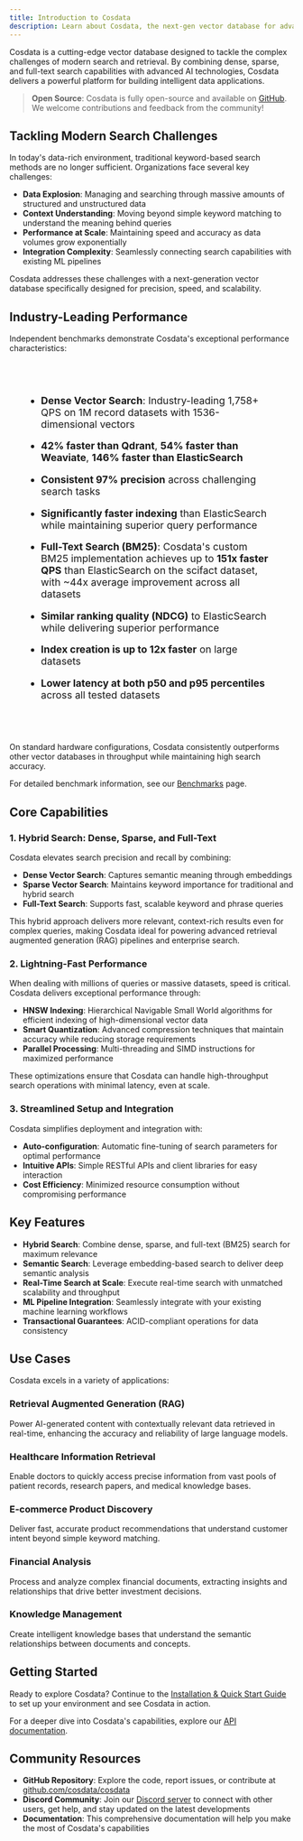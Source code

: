```yaml
---
title: Introduction to Cosdata
description: Learn about Cosdata, the next-gen vector database for advanced search and retrieval augmented generation
---
```


Cosdata is a cutting-edge vector database designed to tackle the complex challenges of modern search and retrieval. By combining dense, sparse, and full-text search capabilities with advanced AI technologies, Cosdata delivers a powerful platform for building intelligent data applications.

> **Open Source**: Cosdata is fully open-source and available on <a href="https://github.com/cosdata/cosdata" target="_blank" rel="noopener noreferrer">GitHub</a>. We welcome contributions and feedback from the community!

## Tackling Modern Search Challenges

In today's data-rich environment, traditional keyword-based search methods are no longer sufficient. Organizations face several key challenges:

- **Data Explosion**: Managing and searching through massive amounts of structured and unstructured data
- **Context Understanding**: Moving beyond simple keyword matching to understand the meaning behind queries
- **Performance at Scale**: Maintaining speed and accuracy as data volumes grow exponentially
- **Integration Complexity**: Seamlessly connecting search capabilities with existing ML pipelines

Cosdata addresses these challenges with a next-generation vector database specifically designed for precision, speed, and scalability.

## Industry-Leading Performance

Independent benchmarks demonstrate Cosdata's exceptional performance characteristics:

<div class="performance-highlights">

- **Dense Vector Search**: Industry-leading 1,758+ QPS on 1M record datasets with 1536-dimensional vectors
- **42% faster than Qdrant**, **54% faster than Weaviate**, **146% faster than ElasticSearch**
- **Consistent 97% precision** across challenging search tasks
- **Significantly faster indexing** than ElasticSearch while maintaining superior query performance

- **Full-Text Search (BM25)**: Cosdata's custom BM25 implementation achieves up to **151x faster QPS** than ElasticSearch on the scifact dataset, with ~44x average improvement across all datasets
- **Similar ranking quality (NDCG)** to ElasticSearch while delivering superior performance
- **Index creation is up to 12x faster** on large datasets
- **Lower latency at both p50 and p95 percentiles** across all tested datasets

</div>

On standard hardware configurations, Cosdata consistently outperforms other vector databases in throughput while maintaining high search accuracy. 

For detailed benchmark information, see our [Benchmarks](/features/benchmarks/) page.

## Core Capabilities

### 1. Hybrid Search: Dense, Sparse, and Full-Text

Cosdata elevates search precision and recall by combining:

- **Dense Vector Search**: Captures semantic meaning through embeddings
- **Sparse Vector Search**: Maintains keyword importance for traditional and hybrid search
- **Full-Text Search**: Supports fast, scalable keyword and phrase queries

This hybrid approach delivers more relevant, context-rich results even for complex queries, making Cosdata ideal for powering advanced retrieval augmented generation (RAG) pipelines and enterprise search.

### 2. Lightning-Fast Performance

When dealing with millions of queries or massive datasets, speed is critical. Cosdata delivers exceptional performance through:

- **HNSW Indexing**: Hierarchical Navigable Small World algorithms for efficient indexing of high-dimensional vector data
- **Smart Quantization**: Advanced compression techniques that maintain accuracy while reducing storage requirements
- **Parallel Processing**: Multi-threading and SIMD instructions for maximized performance

These optimizations ensure that Cosdata can handle high-throughput search operations with minimal latency, even at scale.

### 3. Streamlined Setup and Integration

Cosdata simplifies deployment and integration with:

- **Auto-configuration**: Automatic fine-tuning of search parameters for optimal performance
- **Intuitive APIs**: Simple RESTful APIs and client libraries for easy interaction
- **Cost Efficiency**: Minimized resource consumption without compromising performance

## Key Features

- **Hybrid Search**: Combine dense, sparse, and full-text (BM25) search for maximum relevance
- **Semantic Search**: Leverage embedding-based search to deliver deep semantic analysis
- **Real-Time Search at Scale**: Execute real-time search with unmatched scalability and throughput
- **ML Pipeline Integration**: Seamlessly integrate with your existing machine learning workflows
- **Transactional Guarantees**: ACID-compliant operations for data consistency

## Use Cases

Cosdata excels in a variety of applications:

### Retrieval Augmented Generation (RAG)

Power AI-generated content with contextually relevant data retrieved in real-time, enhancing the accuracy and reliability of large language models.

### Healthcare Information Retrieval

Enable doctors to quickly access precise information from vast pools of patient records, research papers, and medical knowledge bases.

### E-commerce Product Discovery

Deliver fast, accurate product recommendations that understand customer intent beyond simple keyword matching.

### Financial Analysis

Process and analyze complex financial documents, extracting insights and relationships that drive better investment decisions.

### Knowledge Management

Create intelligent knowledge bases that understand the semantic relationships between documents and concepts.

## Getting Started

Ready to explore Cosdata? Continue to the [Installation & Quick Start Guide](/getting-started/installation-and-quickstart/) to set up your environment and see Cosdata in action.

For a deeper dive into Cosdata's capabilities, explore our [API documentation](/api/overview/).

## Community Resources

- **GitHub Repository**: Explore the code, report issues, or contribute at <a href="https://github.com/cosdata/cosdata" target="_blank" rel="noopener noreferrer">github.com/cosdata/cosdata</a>
- **Discord Community**: Join our <a href="https://discord.gg/XMdtTBrtKT" target="_blank" rel="noopener noreferrer">Discord server</a> to connect with other users, get help, and stay updated on the latest developments
- **Documentation**: This comprehensive documentation will help you make the most of Cosdata's capabilities

<style>
.performance-highlights {
  background: var(--sl-color-gray-6);
  border-radius: 8px;
  padding: 1.5rem 2rem;
  margin: 2rem 0;
}

.performance-highlights li {
  margin-bottom: 1rem;
  font-size: 1.1rem;
}

.performance-highlights li:last-child {
  margin-bottom: 0;
}

.performance-highlights strong {
  color: var(--sl-color-accent);
}
</style> 